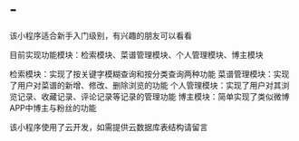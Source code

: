 # -
该小程序适合新手入门级别，有兴趣的朋友可以看看

目前实现功能模块：检索模块、菜谱管理模块、个人管理模块、博主模块

检索模块：实现了按关键字模糊查询和按分类查询两种功能
菜谱管理模块：实现了用户对菜谱的新增、修改、删除浏览的功能
个人管理模块：实现了用户对其浏览记录、收藏记录、评论记录等记录的管理功能
博主模块：简单实现了类似微博APP中博主与粉丝的功能

该小程序使用了云开发，如需提供云数据库表结构请留言
